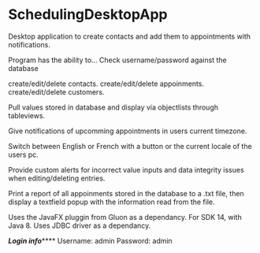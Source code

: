 # SchedulingDesktopApp
Desktop application to create contacts and add them to appointments with notifications.

Program has the ability to...
Check username/password against the database

create/edit/delete contacts.
create/edit/delete appoinments.
create/edit/delete customers.

Pull values stored in database and display via objectlists through tableviews.

Give notifications of upcomming appointments in users current timezone.

Switch between English or French with a button or the current locale of the users pc.

Provide custom alerts for incorrect value inputs and data integrity issues when editing/deleting entries.

Print a report of all appoinments stored in the database to a .txt file, then display a textfield popup with the information read from the file.

Uses the JavaFX pluggin from Gluon as a dependancy.
For SDK 14, with Java 8.
Uses JDBC driver as a dependancy.

*********Login info*************
Username: admin
Password: admin

